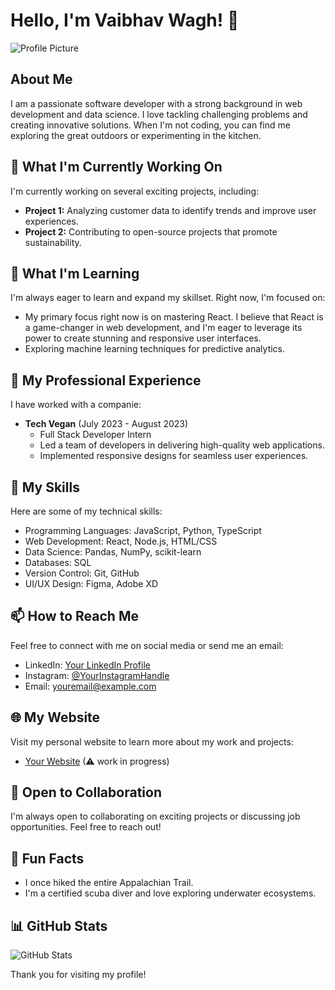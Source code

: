 # Hello, I'm Vaibhav Wagh! 👋

![Profile Picture](url_to_your_profile_picture.png)

## About Me

I am a passionate software developer with a strong background in web development and data science. I love tackling challenging problems and creating innovative solutions. When I'm not coding, you can find me exploring the great outdoors or experimenting in the kitchen.

## 🔭 What I'm Currently Working On

I'm currently working on several exciting projects, including:

- **Project 1:** Analyzing customer data to identify trends and improve user experiences.
- **Project 2:** Contributing to open-source projects that promote sustainability.

## 🌱 What I'm Learning

I'm always eager to learn and expand my skillset. Right now, I'm focused on:

- My primary focus right now is on mastering React. I believe that React is a game-changer in web development, and I'm eager to leverage its power to create stunning and responsive user interfaces.
- Exploring machine learning techniques for predictive analytics.

## 💼 My Professional Experience

I have worked with a companie:

- **Tech Vegan** (July 2023 - August 2023)
  - Full Stack Developer Intern
  - Led a team of developers in delivering high-quality web applications.
  - Implemented responsive designs for seamless user experiences.

## 🚀 My Skills

Here are some of my technical skills:

- Programming Languages: JavaScript, Python, TypeScript
- Web Development: React, Node.js, HTML/CSS
- Data Science: Pandas, NumPy, scikit-learn
- Databases: SQL
- Version Control: Git, GitHub
- UI/UX Design: Figma, Adobe XD

## 📫 How to Reach Me

Feel free to connect with me on social media or send me an email:

- LinkedIn: [Your LinkedIn Profile]([link_to_linkedin](https://www.linkedin.com/in/vaibhav-wagh))
- Instagram: [@YourInstagramHandle]([link_to_twitter](https://www.instagram.com/vaibhavwagh019/))
- Email: [youremail@example.com](mailto:vaibhavwagh727@example.com)

## 🌐 My Website

Visit my personal website to learn more about my work and projects:

- [Your Website](vaibhavwagh.in)
  (⚠ work in progress)

## 🤝 Open to Collaboration

I'm always open to collaborating on exciting projects or discussing job opportunities. Feel free to reach out!

## 💬 Fun Facts

- I once hiked the entire Appalachian Trail.
- I'm a certified scuba diver and love exploring underwater ecosystems.

## 📊 GitHub Stats

![GitHub Stats](https://github-readme-stats.vercel.app/api?username=vaibhavwagh19&show_icons=true&theme=radical)

Thank you for visiting my profile!
